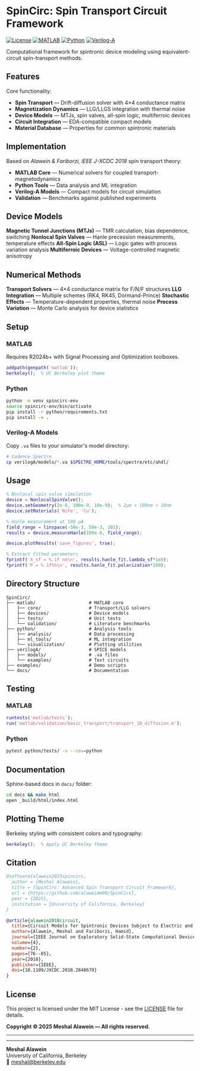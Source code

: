 # SpinCirc: Spin Transport Circuit Framework

[![License](https://img.shields.io/badge/License-MIT-blue.svg)](LICENSE)
[![MATLAB](https://img.shields.io/badge/MATLAB-R2024b+-orange.svg)](https://www.mathworks.com/products/matlab.html)
[![Python](https://img.shields.io/badge/Python-3.9+-blue.svg)](https://www.python.org/)
[![Verilog-A](https://img.shields.io/badge/VerilogA-IEEE1800-green.svg)](https://en.wikipedia.org/wiki/Verilog-AMS)

Computational framework for spintronic device modeling using equivalent-circuit spin-transport methods.

## Features

Core functionality:
- **Spin Transport** — Drift-diffusion solver with 4×4 conductance matrix
- **Magnetization Dynamics** — LLG/LLGS integration with thermal noise
- **Device Models** — MTJs, spin valves, all-spin logic, multiferroic devices
- **Circuit Integration** — EDA-compatible compact models
- **Material Database** — Properties for common spintronic materials

## Implementation

Based on *Alawein & Fariborzi, IEEE J-XCDC 2018* spin transport theory:

- **MATLAB Core** — Numerical solvers for coupled transport-magnetodynamics
- **Python Tools** — Data analysis and ML integration  
- **Verilog-A Models** — Compact models for circuit simulation
- **Validation** — Benchmarks against published experiments

## Device Models

**Magnetic Tunnel Junctions (MTJs)** — TMR calculation, bias dependence, switching
**Nonlocal Spin Valves** — Hanle precession measurements, temperature effects
**All-Spin Logic (ASL)** — Logic gates with process variation analysis
**Multiferroic Devices** — Voltage-controlled magnetic anisotropy

## Numerical Methods

**Transport Solvers** — 4×4 conductance matrix for F/N/F structures
**LLG Integration** — Multiple schemes (RK4, RK45, Dormand-Prince)
**Stochastic Effects** — Temperature-dependent properties, thermal noise
**Process Variation** — Monte Carlo analysis for device statistics

## Setup

### MATLAB
Requires R2024b+ with Signal Processing and Optimization toolboxes.
```matlab
addpath(genpath('matlab'));
berkeley();  % UC Berkeley plot theme
```

### Python
```bash
python -m venv spincirc-env
source spincirc-env/bin/activate
pip install -r python/requirements.txt
pip install -e .
```

### Verilog-A Models
Copy `.va` files to your simulator's model directory:
```bash
# Cadence Spectre
cp verilogA/models/*.va $SPECTRE_HOME/tools/spectre/etc/ahdl/
```

## Usage

```matlab
% Nonlocal spin valve simulation
device = NonlocalSpinValve();
device.setGeometry(2e-6, 100e-9, 10e-9);  % 2μm × 100nm × 10nm
device.setMaterials('NiFe', 'Cu');

% Hanle measurement at 100 µA
field_range = linspace(-50e-3, 50e-3, 101);
results = device.measureHanle(100e-6, field_range);

device.plotResults('save_figures', true);

% Extract fitted parameters
fprintf('λ_sf = %.1f nm\n', results.hanle_fit.lambda_sf*1e9);
fprintf('P = %.1f%%\n', results.hanle_fit.polarization*100);
```

## Directory Structure

```
SpinCirc/
├── matlab/                    # MATLAB core
│   ├── core/                  # Transport/LLG solvers
│   ├── devices/               # Device models
│   ├── tests/                 # Unit tests
│   └── validation/            # Literature benchmarks
├── python/                    # Analysis tools
│   ├── analysis/              # Data processing
│   ├── ml_tools/              # ML integration
│   └── visualization/         # Plotting utilities
├── verilogA/                  # SPICE models
│   ├── models/                # .va files
│   └── examples/              # Test circuits
├── examples/                  # Demo scripts
└── docs/                      # Documentation
```

## Testing

### MATLAB
```matlab
runtests('matlab/tests');
run('matlab/validation/basic_transport/transport_1D_diffusion.m');
```

### Python
```bash
pytest python/tests/ -v --cov=python
```

## Documentation

Sphinx-based docs in `docs/` folder:
```bash
cd docs && make html
open _build/html/index.html
```

## Plotting Theme

Berkeley styling with consistent colors and typography:
```matlab
berkeley();  % Apply UC Berkeley theme
```

## Citation

```bibtex
@software{alawein2025spincirc,
  author = {Meshal Alawein},
  title = {SpinCirc: Advanced Spin Transport Circuit Framework},
  url = {https://github.com/alaweimm90/SpinCirc},
  year = {2025},
  institution = {University of California, Berkeley}
}

@article{alawein2018circuit,
  title={Circuit Models for Spintronic Devices Subject to Electric and Magnetic Fields},
  author={Alawein, Meshal and Fariborzi, Hamid},
  journal={IEEE Journal on Exploratory Solid-State Computational Devices and Circuits},
  volume={4},
  number={2},
  pages={76--85},
  year={2018},
  publisher={IEEE},
  doi={10.1109/JXCDC.2018.2848670}
}
```

## License

This project is licensed under the MIT License - see the [LICENSE](LICENSE) file for details.

**Copyright © 2025 Meshal Alawein — All rights reserved.**

---

---

**Meshal Alawein**  
University of California, Berkeley  
📧 meshal@berkeley.edu
